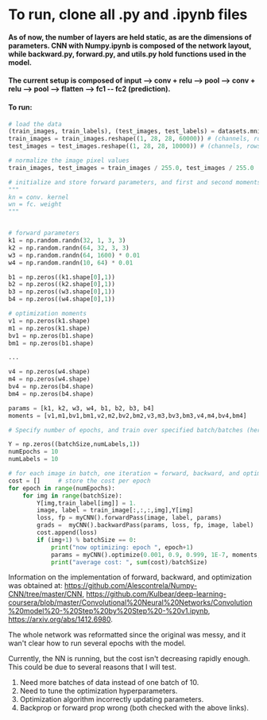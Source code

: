 # To run, clone all .py and .ipynb files

#### As of now, the number of layers are held static, as are the dimensions of parameters. CNN with Numpy.ipynb is composed of the network layout, while backward.py, forward.py, and utils.py hold functions used in the model.

#### The current setup is composed of input --> conv + relu --> pool --> conv + relu --> pool --> flatten --> fc1 -- fc2 (prediction). 

#### To run:
```python
# load the data
(train_images, train_labels), (test_images, test_labels) = datasets.mnist.load_data()
train_images = train_images.reshape((1, 28, 28, 60000)) # (channels, rows, cols, imgs)
test_images = test_images.reshape((1, 28, 28, 10000)) # (channels, rows, cols, imgs)
```
```python
# normalize the image pixel values
train_images, test_images = train_images / 255.0, test_images / 255.0
```

```python
# initialize and store forward parameters, and first and second moments of gradient for optimization
"""
kn = conv. kernel
wn = fc. weight
"""


# forward parameters
k1 = np.random.randn(32, 1, 3, 3)
k2 = np.random.randn(64, 32, 3, 3)
w3 = np.random.randn(64, 1600) * 0.01
w4 = np.random.randn(10, 64) * 0.01

b1 = np.zeros((k1.shape[0],1))
b2 = np.zeros((k2.shape[0],1))
b3 = np.zeros((w3.shape[0],1))
b4 = np.zeros((w4.shape[0],1))

# optimization moments
v1 = np.zeros(k1.shape)
m1 = np.zeros(k1.shape)
bv1 = np.zeros(b1.shape)
bm1 = np.zeros(b1.shape)

...

v4 = np.zeros(w4.shape)
m4 = np.zeros(w4.shape)
bv4 = np.zeros(b4.shape)
bm4 = np.zeros(b4.shape)

params = [k1, k2, w3, w4, b1, b2, b3, b4]
moments = [v1,m1,bv1,bm1,v2,m2,bv2,bm2,v3,m3,bv3,bm3,v4,m4,bv4,bm4]
```

```python
# Specify number of epochs, and train over specified batch/batches (here I train over a single batch only)

Y = np.zeros((batchSize,numLabels,1))                                            # init array of one hot vector labels
numEpochs = 10
numLabels = 10                                                                   # numbers 0 - 9 

# for each image in batch, one iteration = forward, backward, and optimization
cost = []     # store the cost per epoch
for epoch in range(numEpochs):                                                                   
    for img in range(batchSize):
        Y[img,train_label[img]] = 1.                                             # one hot vector labels
        image, label = train_image[:,:,:,img],Y[img]                             # load the i-th example
        loss, fp = myCNN().forwardPass(image, label, params)                     # this returns the loss and forward pass
        grads =  myCNN().backwardPass(params, loss, fp, image, label)            # this returns the gradiets w.r.t the loss
        cost.append(loss)
        if (img+1) % batchSize == 0:                                             # every batchSize, optimize/print cost
            print("now optimizing: epoch ", epoch+1)
            params = myCNN().optimize(0.001, 0.9, 0.999, 1E-7, moments, grads, params, img, batchSize)
            print("average cost: ", sum(cost)/batchSize)
```

Information on the implementation of forward, backward, and optimization was obtained at: https://github.com/Alescontrela/Numpy-CNN/tree/master/CNN, https://github.com/Kulbear/deep-learning-coursera/blob/master/Convolutional%20Neural%20Networks/Convolution%20model%20-%20Step%20by%20Step%20-%20v1.ipynb, https://arxiv.org/abs/1412.6980.

The whole network was reformatted since the original was messy, and it wan't clear how to run several epochs with the model.

Currently, the NN is running, but the cost isn't decreasing rapidly enough. This could be due to several reasons that I will test.
1) Need more batches of data instead of one batch of 10.
2) Need to tune the optimization hyperparameters.
3) Optimization algorithm incorrectly updating parameters.
4) Backprop or forward prop wrong (both checked with the above links).
